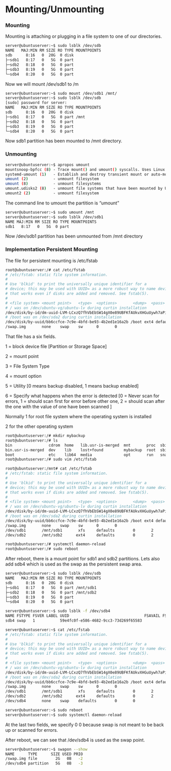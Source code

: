 # Mounting/Unmounting

### Mounting

Mounting is attaching or plugging in a file system to one of our directories. 

```bash
server@ubuntuserver:~$ sudo lsblk /dev/sdb
NAME   MAJ:MIN RM SIZE RO TYPE MOUNTPOINTS
sdb      8:16   0  20G  0 disk
├─sdb1   8:17   0   5G  0 part
├─sdb2   8:18   0   5G  0 part
├─sdb3   8:19   0   5G  0 part
└─sdb4   8:20   0   5G  0 part
```

Now we will mount /dev/sdb1 to /m

```bash
server@ubuntuserver:~$ sudo mount /dev/sdb1 /mnt/
server@ubuntuserver:~$ sudo lsblk /dev/sdb
[sudo] password for server:
NAME   MAJ:MIN RM SIZE RO TYPE MOUNTPOINTS
sdb      8:16   0  20G  0 disk
├─sdb1   8:17   0   5G  0 part /mnt
├─sdb2   8:18   0   5G  0 part
├─sdb3   8:19   0   5G  0 part
└─sdb4   8:20   0   5G  0 part
```

Now sdb1 partition has been mounted to /mnt directory.

### Unmounting

```bash
server@ubuntuserver:~$ apropos umount
mountsnoop-bpfcc (8) - Trace mount() and umount() syscalls. Uses Linux eBPF/bcc.
systemd-umount (1)   - Establish and destroy transient mount or auto-mount points
umount (2)           - unmount filesystem
umount (8)           - unmount filesystems
umount.udisks2 (8)   - unmount file systems that have been mounted by UDisks2
umount2 (2)          - unmount filesystem
```

The command line to umount the partition is “umount”

```bash
server@ubuntuserver:~$ sudo umount /mnt
server@ubuntuserver:~$ sudo lsblk /dev/sdb1
NAME MAJ:MIN RM SIZE RO TYPE MOUNTPOINTS
sdb1   8:17   0   5G  0 part
```

Now /dev/sdb1 partition has been unmounted from /mnt directory

### **Implementation Persistent Mounting**

The file for persistent mounting is /etc/fstab

```bash
root@ubuntuserver:/# cat /etc/fstab
# /etc/fstab: static file system information.
#
# Use 'blkid' to print the universally unique identifier for a
# device; this may be used with UUID= as a more robust way to name devices
# that works even if disks are added and removed. See fstab(5).
#
# <file system> <mount point>   <type>  <options>       <dump>  <pass>
# / was on /dev/ubuntu-vg/ubuntu-lv during curtin installation
/dev/disk/by-id/dm-uuid-LVM-LCxzQ7fhVbEbSW14gX0e89UBFKfAUkvXHGuUywh7aPiQt5nJd4b4Y3YRGy2mZKZu / ext4 defaults 0 1
# /boot was on /dev/sda2 during curtin installation
/dev/disk/by-uuid/bb6ccfce-7c9e-4bfd-be93-4b2ed1e16a2b /boot ext4 defaults 0 1
/swap.img       none    swap    sw      0       0
```

That file has a six fields. 

1 = block device file [Partition or Storage Space]

2 = mount point

3 = File System Type 

4 = mount option 

5 = Utility [0 means backup disabled, 1 means backup enabled]

6 = Specify what happens when the error is detected [0 = Never scan for errors, 1 = should scan first for error before other one, 2 = should scan after the one with the value of one have been scanned ]

Normally 1 for root file system where the operating system is installed 

2 for the other operating system 

```bash
root@ubuntuserver:/# mkdir mybackup
root@ubuntuserver:/# ls
bin                cdrom  home   lib.usr-is-merged  mnt       proc  sbin                srv       sys  var
bin.usr-is-merged  dev    lib    lost+found         mybackup  root  sbin.usr-is-merged  swap      tmp
boot               etc    lib64  media              opt       run   snap                swap.img  usr
root@ubuntuserver:/# sudo vim /etc/fstab
```

```bash
root@ubuntuserver:/mnt# cat /etc/fstab
# /etc/fstab: static file system information.
#
# Use 'blkid' to print the universally unique identifier for a
# device; this may be used with UUID= as a more robust way to name devices
# that works even if disks are added and removed. See fstab(5).
#
# <file system> <mount point>   <type>  <options>       <dump>  <pass>
# / was on /dev/ubuntu-vg/ubuntu-lv during curtin installation
/dev/disk/by-id/dm-uuid-LVM-LCxzQ7fhVbEbSW14gX0e89UBFKfAUkvXHGuUywh7aPiQt5nJd4b4Y3YRGy2mZKZu / ext4 defaults 0 1
# /boot was on /dev/sda2 during curtin installation
/dev/disk/by-uuid/bb6ccfce-7c9e-4bfd-be93-4b2ed1e16a2b /boot ext4 defaults 0 1
/swap.img       none    swap    sw      0       0
/dev/sdb1       /mnt/sdb1       xfs     defaults        0       2
/dev/sdb2       /mnt/sdb2      ext4     defaults        0       2

root@ubuntuserver:/# systemctl daemon-reload
root@ubuntuserver:/# sudo reboot
```

After reboot, there is a mount point for sdb1 and sdb2 partitions. Lets also add sdb4 which is used as the swap as the persistent swap area. 

```bash
server@ubuntuserver:~$ sudo lsblk /dev/sdb
NAME   MAJ:MIN RM SIZE RO TYPE MOUNTPOINTS
sdb      8:16   0  20G  0 disk
├─sdb1   8:17   0   5G  0 part /mnt/sdb1
├─sdb2   8:18   0   5G  0 part /mnt/sdb2
├─sdb3   8:19   0   5G  0 part
└─sdb4   8:20   0   5G  0 part

server@ubuntuserver:~$ sudo lsblk -f /dev/sdb4
NAME FSTYPE FSVER LABEL UUID                                 FSAVAIL FSUSE% MOUNTPOINTS
sdb4 swap   1           59e4fc0f-e586-4682-9cc3-73d269f65583
```

```bash
server@ubuntuserver:~$ cat /etc/fstab
# /etc/fstab: static file system information.
#
# Use 'blkid' to print the universally unique identifier for a
# device; this may be used with UUID= as a more robust way to name devices
# that works even if disks are added and removed. See fstab(5).
#
# <file system> <mount point>   <type>  <options>       <dump>  <pass>
# / was on /dev/ubuntu-vg/ubuntu-lv during curtin installation
/dev/disk/by-id/dm-uuid-LVM-LCxzQ7fhVbEbSW14gX0e89UBFKfAUkvXHGuUywh7aPiQt5nJd4b4Y3YRGy2mZKZu / ext4 defaults 0 1
# /boot was on /dev/sda2 during curtin installation
/dev/disk/by-uuid/bb6ccfce-7c9e-4bfd-be93-4b2ed1e16a2b /boot ext4 defaults 0 1
/swap.img       none    swap    sw      0       0
/dev/sdb1       /mnt/sdb1       xfs     defaults        0       2
/dev/sdb2       /mnt/sdb2      ext4     defaults        0       2
/dev/sdb4       none    swap    defaults        0       0

server@ubuntuserver:~$ sudo reboot
server@ubuntuserver:~$ sudo systemctl daemon-reload
```

At the last two fields, we specify 0 0 because swap is not meant to be back up or scanned for errors. 

After reboot, we can see that /dev/sdb4 is used as the swap point.

```bash
server@ubuntuserver:~$ swapon --show
NAME      TYPE      SIZE USED PRIO
/swap.img file        2G   0B   -2
/dev/sdb4 partition   5G   0B   -3
```